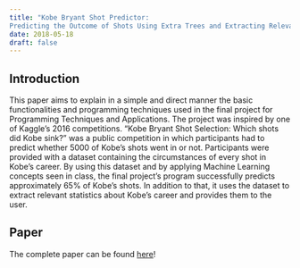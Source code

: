 ```yaml
---
title: "Kobe Bryant Shot Predictor:
Predicting the Outcome of Shots Using Extra Trees and Extracting Relevant Career Statistics Out of Raw Data"
date: 2018-05-18
draft: false
---
```


## Introduction

This paper aims to explain in a simple and direct manner the basic functionalities and programming techniques used in the final project for Programming Techniques and Applications. The project was inspired by one of Kaggle’s 2016 competitions. “Kobe Bryant Shot Selection: Which shots did Kobe sink?” was a public competition in which participants had to predict whether 5000 of Kobe’s shots went in or not. Participants were provided with a dataset containing the circumstances of every shot in Kobe’s career. By using this dataset and by applying Machine Learning concepts seen in class, the final project’s program successfully predicts approximately 65% of Kobe’s shots. In addition to that, it uses the dataset to extract relevant statistics about Kobe’s career and provides them to the user.

## Paper

The complete paper can be found [here](/pdfs/FinalProject.pdf)!






